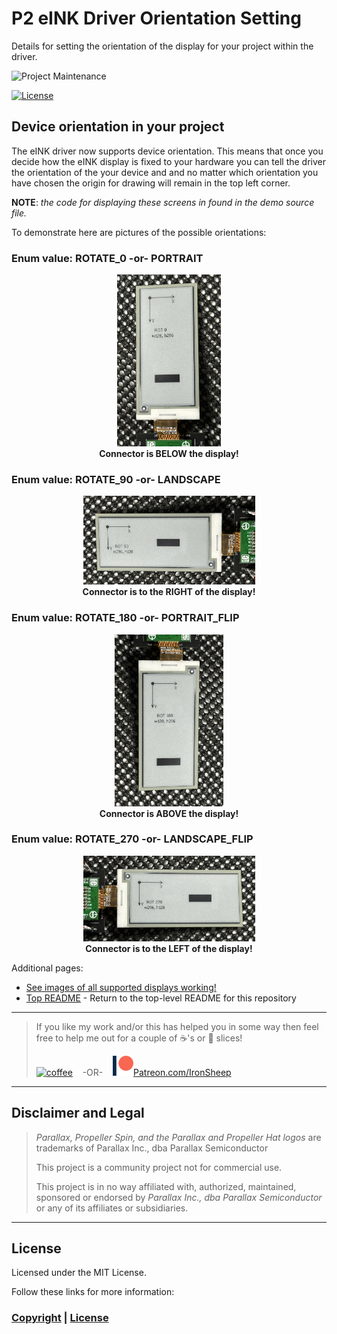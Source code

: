 # P2 eINK Driver Orientation Setting
Details for setting the orientation of the display for your project within the driver.

![Project Maintenance][maintenance-shield]

[![License][license-shield]](LICENSE)

## Device orientation in your project

The eINK driver now supports device orientation. This means that once you decide how the eINK display is fixed to your hardware you can tell the driver the orientation of the your device and and no matter which orientation you have chosen the origin for drawing will remain in the top left corner.

**NOTE**: *the code for displaying these screens in found in the demo source file.*

To demonstrate here are pictures of the possible orientations:

### Enum value: ROTATE_0 -or- PORTRAIT

<p align="center">
  <img src="../Images/ROT_0.jpg" height="275"><br>
    <caption><B>Connector is BELOW the display!</B></caption><br>
</p>



### Enum value: ROTATE_90 -or- LANDSCAPE

<p align="center">
  <img src="../Images/ROT_90.jpg" width="275"><br>
    <caption><B>Connector is to the RIGHT of the display!</B></caption><br>
</p>



### Enum value: ROTATE_180 -or- PORTRAIT\_FLIP

<p align="center">
  <img src="../Images/ROT_180.jpg" height ="275"><br>
    <caption><B>Connector is ABOVE the display!</B></caption><br>
</p>



### Enum value: ROTATE_270 -or- LANDSCAPE\_FLIP

<p align="center">
  <img src="../Images/ROT_270.jpg" width="275"><br>
    <caption><B>Connector is to the LEFT of the display!</B></caption><br>
</p>



Additional pages:

- [See images of all supported displays working!](./README.md) 
- [Top README](https://github.com/ironsheep/P2-Click-eINK) - Return to the top-level README for this repository


---

> If you like my work and/or this has helped you in some way then feel free to help me out for a couple of :coffee:'s or :pizza: slices!
>
> [![coffee](https://www.buymeacoffee.com/assets/img/custom_images/black_img.png)](https://www.buymeacoffee.com/ironsheep) &nbsp;&nbsp; -OR- &nbsp;&nbsp; [![Patreon](../Images/patreon.png)](https://www.patreon.com/IronSheep?fan_landing=true)[Patreon.com/IronSheep](https://www.patreon.com/IronSheep?fan_landing=true)

---

## Disclaimer and Legal

> *Parallax, Propeller Spin, and the Parallax and Propeller Hat logos* are trademarks of Parallax Inc., dba Parallax Semiconductor
>
> This project is a community project not for commercial use.
>
> This project is in no way affiliated with, authorized, maintained, sponsored or endorsed by *Parallax Inc., dba Parallax Semiconductor* or any of its affiliates or subsidiaries.

---

## License

Licensed under the MIT License.

Follow these links for more information:

### [Copyright](../copyright) | [License](../LICENSE)

[maintenance-shield]: https://img.shields.io/badge/maintainer-stephen%40ironsheep%2ebiz-blue.svg?style=for-the-badge

[license-shield]: https://img.shields.io/badge/License-MIT-yellow.svg
